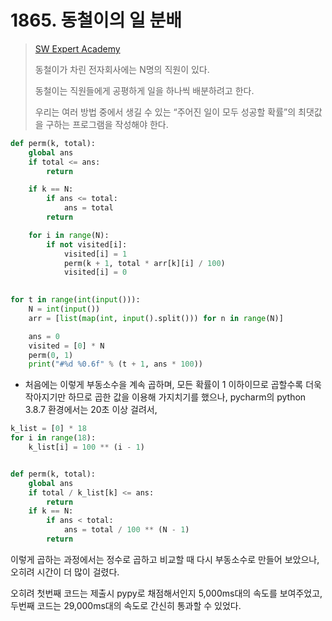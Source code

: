 # 1865. 동철이의 일 분배

>[SW Expert Academy](https://swexpertacademy.com/main/code/problem/problemDetail.do?contestProbId=AV5LuHfqDz8DFAXc&categoryId=AV5LuHfqDz8DFAXc&categoryType=CODE&problemTitle=동철&orderBy=FIRST_REG_DATETIME&selectCodeLang=ALL&select-1=&pageSize=10&pageIndex=1)
>
>동철이가 차린 전자회사에는 N명의 직원이 있다.
>
>동철이는 직원들에게 공평하게 일을 하나씩 배분하려고 한다.
>
>우리는 여러 방법 중에서 생길 수 있는 “주어진 일이 모두 성공할 확률”의 최댓값을 구하는 프로그램을 작성해야 한다.

```python
def perm(k, total):
    global ans
    if total <= ans:
        return

    if k == N:
        if ans <= total:
            ans = total
        return

    for i in range(N):
        if not visited[i]:
            visited[i] = 1
            perm(k + 1, total * arr[k][i] / 100)
            visited[i] = 0
            

for t in range(int(input())):
    N = int(input())
    arr = [list(map(int, input().split())) for n in range(N)]

    ans = 0
    visited = [0] * N
    perm(0, 1)
    print("#%d %0.6f" % (t + 1, ans * 100))
```

- 처음에는 이렇게 부동소수을 계속 곱하며, 모든 확률이 1 이하이므로 곱할수록 더욱 작아지기만 하므로 곱한 값을 이용해 가지치기를 했으나, pycharm의 python 3.8.7 환경에서는 20초 이상 걸려서,

```python
k_list = [0] * 18
for i in range(18):
    k_list[i] = 100 ** (i - 1)


def perm(k, total):
    global ans
    if total / k_list[k] <= ans:
        return
    if k == N:
        if ans < total:
            ans = total / 100 ** (N - 1)
        return
```

이렇게 곱하는 과정에서는 정수로 곱하고 비교할 때 다시 부동소수로 만들어 보았으나, 오히려 시간이 더 많이 걸렸다. 

오히려 첫번째 코드는 제출시 pypy로 채점해서인지 5,000ms대의 속도를 보여주었고, 두번째 코드는 29,000ms대의 속도로 간신히 통과할 수 있었다.